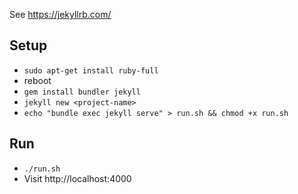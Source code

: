 See https://jekyllrb.com/

## Setup
* `sudo apt-get install ruby-full`
* reboot
* `gem install bundler jekyll`
* `jekyll new <project-name>`
* `echo "bundle exec jekyll serve" > run.sh && chmod +x run.sh`

## Run
* `./run.sh`
* Visit http://localhost:4000

